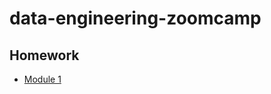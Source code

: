 # data-engineering-zoomcamp
## Homework
- [Module 1](https://github.com/Nikonotea/data-engineering-zoomcamp/blob/module_1/README.md)
